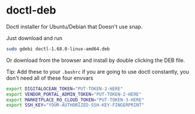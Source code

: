 # doctl-deb

Doctl installer for Ubuntu/Debian that Doesn't use snap.

Just download and run
```bash
sudo gdebi doctl-1.68.0-linux-amd64.deb
```

Or download from the browser and install by double clicking the DEB file.

Tip: Add these to your `.bashrc` if you are going to use doctl constantly, you don't need all of these four envvars
```bash
export DIGITALOCEAN_TOKEN="PUT-TOKEN-2-HERE"
export VENDOR_PORTAL_ADMIN_TOKEN="PUT-TOKEN-2-HERE"
export MARKETPLACE_RO_CLOUD_TOKEN="PUT-TOKEN-3-HERE"
export SSH_KEY="YOUR-AUTHORIZED-SSH-KEY-FINGERPRINT"
```

